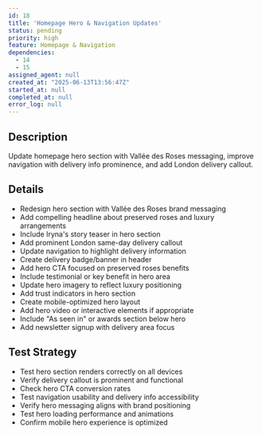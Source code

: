 ```yaml
---
id: 18
title: 'Homepage Hero & Navigation Updates'
status: pending
priority: high
feature: Homepage & Navigation
dependencies:
  - 14
  - 15
assigned_agent: null
created_at: "2025-06-13T13:56:47Z"
started_at: null
completed_at: null
error_log: null
---
```


## Description

Update homepage hero section with Vallée des Roses messaging, improve navigation with delivery info prominence, and add London delivery callout.

## Details

- Redesign hero section with Vallée des Roses brand messaging
- Add compelling headline about preserved roses and luxury arrangements
- Include Iryna's story teaser in hero section
- Add prominent London same-day delivery callout
- Update navigation to highlight delivery information
- Create delivery badge/banner in header
- Add hero CTA focused on preserved roses benefits
- Include testimonial or key benefit in hero area
- Update hero imagery to reflect luxury positioning
- Add trust indicators in hero section
- Create mobile-optimized hero layout
- Add hero video or interactive elements if appropriate
- Include "As seen in" or awards section below hero
- Add newsletter signup with delivery area focus

## Test Strategy

- Test hero section renders correctly on all devices
- Verify delivery callout is prominent and functional
- Check hero CTA conversion rates
- Test navigation usability and delivery info accessibility
- Verify hero messaging aligns with brand positioning
- Test hero loading performance and animations
- Confirm mobile hero experience is optimized 